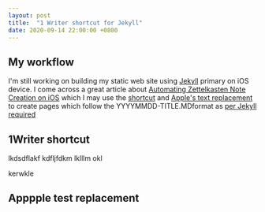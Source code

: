 ```yaml
---
layout: post
title:  "1 Writer shortcut for Jekyll"
date: 2020-09-14 22:00:00 +0800
---
```


## My workflow

I'm still working on building my static web site using [Jekyll](https://jekyllrb.com/) primary on iOS device. I come across a great article about [Automating Zettelkasten Note Creation on iOS](https://mentalpivot.com/automating-zettelkasten-note-creation-on-ios/) which I may use the [shortcut](https://www.icloud.com/shortcuts/94a631e0b5884c958713745e504ab9ee) and [Apple's text replacement](https://support.apple.com.hk/guide/iphone/iph6d01d862/ios) to create pages which follow the
YYYYMMDD-TITLE.MDformat as [per Jekyll required](https://jekyllrb.com/docs/posts/)

## 1Writer shortcut

lkdsdflakf
kdfljfdkm lklllm okl


kerwkle

## Apppple test replacement
